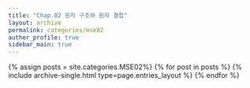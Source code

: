 ```yaml
---
title: "Chap.02 원자 구조와 원자 결합"
layout: archive
permalink: categories/mse02
auther_profile: true
sidebar_main: true
---
```


{% assign posts = site.categories.MSE02%}
{% for post in posts %} {% include archive-single.html type=page.entries_layout %} {% endfor %}
